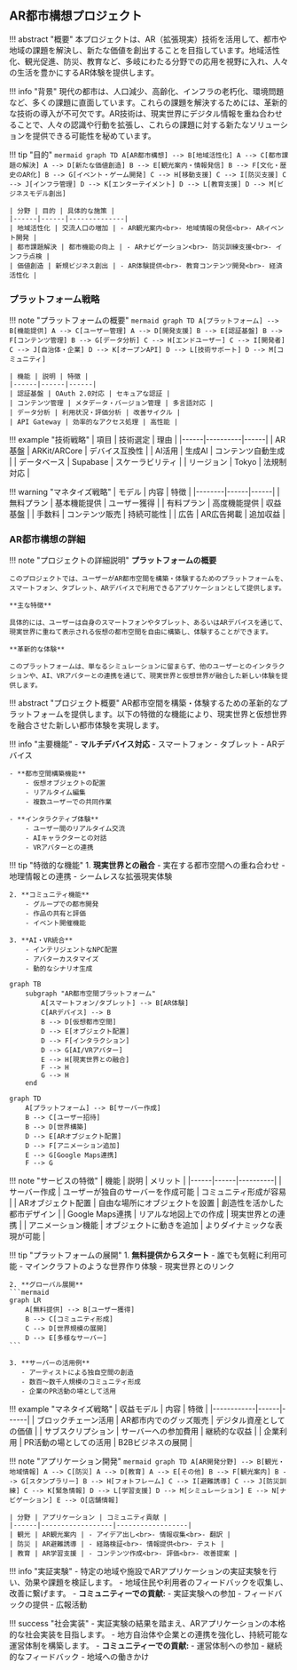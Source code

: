 ## AR都市構想プロジェクト

!!! abstract "概要"
    本プロジェクトは、AR（拡張現実）技術を活用して、都市や地域の課題を解決し、新たな価値を創出することを目指しています。地域活性化、観光促進、防災、教育など、多岐にわたる分野での応用を視野に入れ、人々の生活を豊かにするAR体験を提供します。

!!! info "背景"
    現代の都市は、人口減少、高齢化、インフラの老朽化、環境問題など、多くの課題に直面しています。これらの課題を解決するためには、革新的な技術の導入が不可欠です。AR技術は、現実世界にデジタル情報を重ね合わせることで、人々の認識や行動を拡張し、これらの課題に対する新たなソリューションを提供できる可能性を秘めています。

!!! tip "目的"
    ```mermaid
    graph TD
        A[AR都市構想] --> B[地域活性化]
        A --> C[都市課題の解決]
        A --> D[新たな価値創造]
        B --> E[観光案内・情報発信]
        B --> F[文化・歴史のAR化]
        B --> G[イベント・ゲーム開発]
        C --> H[移動支援]
        C --> I[防災支援]
        C --> J[インフラ管理]
        D --> K[エンターテイメント]
        D --> L[教育支援]
        D --> M[ビジネスモデル創出]
    ```

    | 分野 | 目的 | 具体的な施策 |
    |------|------|--------------|
    | 地域活性化 | 交流人口の増加 | - AR観光案内<br>- 地域情報の発信<br>- ARイベント開発 |
    | 都市課題解決 | 都市機能の向上 | - ARナビゲーション<br>- 防災訓練支援<br>- インフラ点検 |
    | 価値創造 | 新規ビジネス創出 | - AR体験提供<br>- 教育コンテンツ開発<br>- 経済活性化 |

### プラットフォーム戦略

!!! note "プラットフォームの概要"
    ```mermaid
    graph TD
        A[プラットフォーム] --> B[機能提供]
        A --> C[ユーザー管理]
        A --> D[開発支援]
        B --> E[認証基盤]
        B --> F[コンテンツ管理]
        B --> G[データ分析]
        C --> H[エンドユーザー]
        C --> I[開発者]
        C --> J[自治体・企業]
        D --> K[オープンAPI]
        D --> L[技術サポート]
        D --> M[コミュニティ]
    ```

    | 機能 | 説明 | 特徴 |
    |------|------|------|
    | 認証基盤 | OAuth 2.0対応 | セキュアな認証 |
    | コンテンツ管理 | メタデータ・バージョン管理 | 多言語対応 |
    | データ分析 | 利用状況・評価分析 | 改善サイクル |
    | API Gateway | 効率的なアクセス処理 | 高性能 |

!!! example "技術戦略"
    | 項目 | 技術選定 | 理由 |
    |------|----------|------|
    | AR基盤 | ARKit/ARCore | デバイス互換性 |
    | AI活用 | 生成AI | コンテンツ自動生成 |
    | データベース | Supabase | スケーラビリティ |
    | リージョン | Tokyo | 法規制対応 |

!!! warning "マネタイズ戦略"
    | モデル | 内容 | 特徴 |
    |--------|------|------|
    | 無料プラン | 基本機能提供 | ユーザー獲得 |
    | 有料プラン | 高度機能提供 | 収益基盤 |
    | 手数料 | コンテンツ販売 | 持続可能性 |
    | 広告 | AR広告掲載 | 追加収益 |

### AR都市構想の詳細

!!! note "プロジェクトの詳細説明"
    **プラットフォームの概要**
    
    このプロジェクトでは、ユーザーがAR都市空間を構築・体験するためのプラットフォームを、スマートフォン、タブレット、ARデバイスで利用できるアプリケーションとして提供します。

    **主な特徴**
    
    具体的には、ユーザーは自身のスマートフォンやタブレット、あるいはARデバイスを通じて、現実世界に重ねて表示される仮想の都市空間を自由に構築し、体験することができます。

    **革新的な体験**
    
    このプラットフォームは、単なるシミュレーションに留まらず、他のユーザーとのインタラクションや、AI、VRアバターとの連携を通じて、現実世界と仮想世界が融合した新しい体験を提供します。

!!! abstract "プロジェクト概要"
    AR都市空間を構築・体験するための革新的なプラットフォームを提供します。以下の特徴的な機能により、現実世界と仮想世界を融合させた新しい都市体験を実現します。

!!! info "主要機能"
    - **マルチデバイス対応**
        - スマートフォン
        - タブレット
        - ARデバイス
    
    - **都市空間構築機能**
        - 仮想オブジェクトの配置
        - リアルタイム編集
        - 複数ユーザーでの共同作業
    
    - **インタラクティブ体験**
        - ユーザー間のリアルタイム交流
        - AIキャラクターとの対話
        - VRアバターとの連携

!!! tip "特徴的な機能"
    1. **現実世界との融合**
        - 実在する都市空間への重ね合わせ
        - 地理情報との連携
        - シームレスな拡張現実体験
    
    2. **コミュニティ機能**
        - グループでの都市開発
        - 作品の共有と評価
        - イベント開催機能
    
    3. **AI・VR統合**
        - インテリジェントなNPC配置
        - アバターカスタマイズ
        - 動的なシナリオ生成

```mermaid
graph TB
    subgraph "AR都市空間プラットフォーム"
        A[スマートフォン/タブレット] --> B[AR体験]
        C[ARデバイス] --> B
        B --> D[仮想都市空間]
        D --> E[オブジェクト配置]
        D --> F[インタラクション]
        D --> G[AI/VRアバター]
        E --> H[現実世界との融合]
        F --> H
        G --> H
    end
```



```mermaid
graph TD
    A[プラットフォーム] --> B[サーバー作成]
    B --> C[ユーザー招待]
    B --> D[世界構築]
    D --> E[ARオブジェクト配置]
    D --> F[アニメーション追加]
    E --> G[Google Maps連携]
    F --> G
```

!!! note "サービスの特徴"
    | 機能 | 説明 | メリット |
    |------|------|----------|
    | サーバー作成 | ユーザーが独自のサーバーを作成可能 | コミュニティ形成が容易 |
    | ARオブジェクト配置 | 自由な場所にオブジェクトを設置 | 創造性を活かした都市デザイン |
    | Google Maps連携 | リアルな地図上での作成 | 現実世界との連携 |
    | アニメーション機能 | オブジェクトに動きを追加 | よりダイナミックな表現が可能 |

!!! tip "プラットフォームの展開"
    1. **無料提供からスタート**
       - 誰でも気軽に利用可能
       - マインクラフトのような世界作り体験
       - 現実世界とのリンク

    2. **グローバル展開**
    ```mermaid
    graph LR
        A[無料提供] --> B[ユーザー獲得]
        B --> C[コミュニティ形成]
        C --> D[世界規模の展開]
        D --> E[多様なサーバー]
    ```

    3. **サーバーの活用例**
       - アーティストによる独自空間の創造
       - 数百〜数千人規模のコミュニティ形成
       - 企業のPR活動の場として活用

!!! example "マネタイズ戦略"
    | 収益モデル | 内容 | 特徴 |
    |------------|------|------|
    | ブロックチェーン活用 | AR都市内でのグッズ販売 | デジタル資産としての価値 |
    | サブスクリプション | サーバーへの参加費用 | 継続的な収益 |
    | 企業利用 | PR活動の場としての活用 | B2Bビジネスの展開 |

!!! note "アプリケーション開発"
    ```mermaid
    graph TD
        A[AR開発分野] --> B[観光・地域情報]
        A --> C[防災]
        A --> D[教育]
        A --> E[その他]
        B --> F[観光案内]
        B --> G[スタンプラリー]
        B --> H[フォトフレーム]
        C --> I[避難誘導]
        C --> J[防災訓練]
        C --> K[緊急情報]
        D --> L[学習支援]
        D --> M[シミュレーション]
        E --> N[ナビゲーション]
        E --> O[店舗情報]
    ```

    | 分野 | アプリケーション | コミュニティ貢献 |
    |------|------------------|------------------|
    | 観光 | AR観光案内 | - アイデア出し<br>- 情報収集<br>- 翻訳 |
    | 防災 | AR避難誘導 | - 経路検証<br>- 情報提供<br>- テスト |
    | 教育 | AR学習支援 | - コンテンツ作成<br>- 評価<br>- 改善提案 |

!!! info "実証実験"
    - 特定の地域や施設でARアプリケーションの実証実験を行い、効果や課題を検証します。
    - 地域住民や利用者のフィードバックを収集し、改善に繋げます。
    - **コミュニティーでの貢献:**
        - 実証実験への参加
        - フィードバックの提供
        - 広報活動

!!! success "社会実装"
    - 実証実験の結果を踏まえ、ARアプリケーションの本格的な社会実装を目指します。
    - 地方自治体や企業との連携を強化し、持続可能な運営体制を構築します。
    - **コミュニティーでの貢献:**
        - 運営体制への参加
        - 継続的なフィードバック
        - 地域への働きかけ
